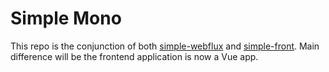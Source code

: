 # Simple Mono

This repo is the conjunction of both [simple-webflux](https://github.com/paulushcgcj/simple-webflux) and [simple-front](https://github.com/paulushcgcj/simple-front). 
Main difference will be the frontend application is now a Vue app.